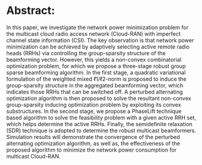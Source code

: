 # Abstract:

In this paper, we investigate the network power minimization problem for the multicast cloud radio access network (Cloud-RAN) with imperfect channel state information (CSI). The key observation is that network power minimization can be achieved by adaptively selecting active remote radio heads (RRHs) via controlling the group-sparsity structure of the beamforming vector. However, this yields a non-convex combinatorial optimization problem, for which we propose a three-stage robust group sparse beamforming algorithm. In the first stage, a quadratic variational formulation of the weighted mixed ℓ1/ℓ2-norm is proposed to induce the group-sparsity structure in the aggregated beamforming vector, which indicates those RRHs that can be switched off. A perturbed alternating optimization algorithm is then proposed to solve the resultant non-convex group-sparsity inducing optimization problem by exploiting its convex substructures. In the second stage, we propose a PhaseLift technique based algorithm to solve the feasibility problem with a given active RRH set, which helps determine the active RRHs. Finally, the semidefinite relaxation (SDR) technique is adopted to determine the robust multicast beamformers. Simulation results will demonstrate the convergence of the perturbed alternating optimization algorithm, as well as, the effectiveness of the proposed algorithm to minimize the network power consumption for multicast Cloud-RAN.
